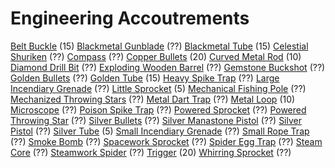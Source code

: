 <!-- TITLE: Engineering -->
<!-- SUBTITLE: Gadgets for those who like to tinker -->

# Engineering Accoutrements

[Belt Buckle](belt-buckle) (15)
[Blackmetal Gunblade](blackmetal-gunblade) (??)
[Blackmetal Tube](blackmetal-tube) (15)
[Celestial Shuriken](celestial-shuriken) (??)
[Compass](compass) (??)
[Copper Bullets](copper-bullet) (20)
[Curved Metal Rod](curved-metal-rod) (10)
[Diamond Drill Bit](diamond-drill-bit) (??)
[Exploding Wooden Barrel](exploding-wooden-barrel) (??)
[Gemstone Buckshot](gemstone-buckshot) (??)
[Golden Bullets](golden-bullet) (??)
[Golden Tube](golden-tube) (15)
[Heavy Spike Trap](heavy-spike-trap) (??)
[Large Incendiary Grenade](large-incendiary-grenade) (??)
[Little Sprocket](little-sprocket) (5)
[Mechanical Fishing Pole](mechanical-fishing-pole) (??)
[Mechanized Throwing Stars](mechanized-throwing-star) (??)
[Metal Dart Trap](metal-dart-trap) (??)
[Metal Loop](metal-loop) (10)
[Microscope](microscope) (??)
[Poison Spike Trap](poison-spike-trap) (??)
[Powered Sprocket](powered-sprocket) (??)
[Powered Throwing Star](powered-throwing-star) (??)
[Silver Bullets](silver-bullet) (??)
[Silver Manastone Pistol](silver-manastone-pistol) (??)
[Silver Pistol](silver-pistol) (??)
[Silver Tube](silver-tube) (5)
[Small Incendiary Grenade](small-incendiary-grenade) (??)
[Small Rope Trap](small-rope-trap) (??)
[Smoke Bomb](smoke-bomb) (??)
[Spacework Sprocket](spacework-sprocket) (??)
[Spider Egg Trap](spider-egg-trap) (??)
[Steam Core](steam-core) (??)
[Steamwork Spider](steamwork-spider) (??)
[Trigger](trigger) (20)
[Whirring Sprocket](whirring-sprocket) (??)